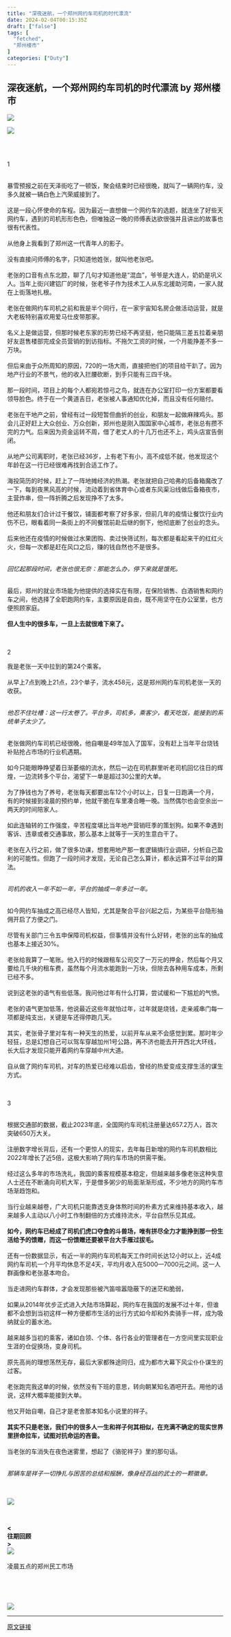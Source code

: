 ```yaml
---
title: "深夜迷航，一个郑州网约车司机的时代漂流"
date: 2024-02-04T00:15:35Z
draft: ["false"]
tags: [
  "fetched",
  "郑州楼市"
]
categories: ["Duty"]
---
```

深夜迷航，一个郑州网约车司机的时代漂流 by 郑州楼市
------
<div><p data-mpa-powered-by="yiban.io"><img data-galleryid="" data-imgfileid="505426859" data-ratio="0.2222222222222222" data-s="300,640" data-src="https://mmbiz.qpic.cn/mmbiz_jpg/mibvAibfibV1IlibAzpVc3d0mrsE5XibuUr1934aic141icFFO4fSPxtMgRibAiajXzPGeLYKAicmpYc0YVVLvOWicnC8OgmQ/640?wx_fmt=jpeg&amp;from=appmsg" data-type="jpeg" data-w="900" src="https://mmbiz.qpic.cn/mmbiz_jpg/mibvAibfibV1IlibAzpVc3d0mrsE5XibuUr1934aic141icFFO4fSPxtMgRibAiajXzPGeLYKAicmpYc0YVVLvOWicnC8OgmQ/640?wx_fmt=jpeg&amp;from=appmsg"></p><p><img data-galleryid="" data-imgfileid="505426860" data-ratio="0.1388888888888889" data-s="300,640" data-src="https://mmbiz.qpic.cn/mmbiz_png/mibvAibfibV1Ino6Amd5WDDOSFvn5EqkVoBhqrIC0tPzicw3gaL2lDjatW4oaIyVCTSg0WYefNEalfKk0zxtB3A4rw/640?wx_fmt=png&amp;from=appmsg" data-type="png" data-w="1080" src="https://mmbiz.qpic.cn/mmbiz_png/mibvAibfibV1Ino6Amd5WDDOSFvn5EqkVoBhqrIC0tPzicw3gaL2lDjatW4oaIyVCTSg0WYefNEalfKk0zxtB3A4rw/640?wx_fmt=png&amp;from=appmsg"></p><section><br></section><section><br></section><section data-role="title" data-tools="135编辑器" data-id="89435"><section><section data-lazy-bgimg="https://mmbiz.qpic.cn/mmbiz_gif/mibvAibfibV1In8DiaTRdD0icJLV072HbdoyACc6R1Eggx06t4BJv7tBn5NiczTwSnFXvyQp0MgPrFS4SUK4TR3YxkibA/640?wx_fmt=gif" data-fail="0"><p data-original-title="" title="" data-num="2" aria-describedby="tooltip835553">1</p></section></section></section><section><br></section><section><span>暴雪预报之前在天泽街吃了一顿饭，聚会结束时已经很晚，就叫了一辆网约车，没多久就被一辆白色上汽荣威接到了。</span></section><section><br></section><section><span>这是一段心怀使命的车程。因为最近一直想做一个网约车的选题，就连坐了好些天网约车，遇到的司机形形色色，但唯独这一晚的师傅表达欲很强并且讲出的故事也很有代表性。</span></section><section><br></section><section><span>从他身上我看到了郑州这一代青年人的影子。</span></section><section><br></section><section><span>没有直接问师傅的名字，只知道他姓张，就叫他老张吧。</span></section><section><br><span>老张的口音有点东北腔，聊了几句才知道他是“混血”，爷爷是大连人，奶奶是巩义人。当年上街兴建铝厂的时候，张老爷子作为技术工人从东北援助河南，一家人就在上街落地扎根。</span></section><section><br></section><section><span>老张在做网约车司机之前和我是半个同行，在一家宇宙知名房企做活动运营，就是大老板特别喜欢用爱马仕皮带那家。</span></section><section><br></section><section><span>名义上是做运营，但那时候老东家的形势已经不再坚挺，他只能隔三差五拉着亲朋好友逛售楼部完成全员营销的到访指标。不拖欠工资的时候，一个月能挣差不多一万块。</span></section><section><br></section><section><span>但后来由于众所周知的原因，720的一场大雨，直接把他们的项目给干趴了。因为地产行业的不景气，他的收入拦腰砍断，到手只能有三四千块。</span></section><section><br><span>那一段时间，项目上的每个人都宛若惊弓之鸟，就连在办公室打印一份方案都要看领导脸色。终于在一个黄道吉日，老张被人事通知优化掉，而且没有任何赔付。</span></section><section><br></section><section><span>老张在干地产之前，曾经有过一段短暂但曲折的创业，和朋友一起做麻辣鸡头。那会儿正好赶上大众创业、万众创新，郑州也是刚入围国家中心城市，老张总有攒不完的力气。后来因为资金运转不周，借了老丈人的十几万也还不上，鸡头店宣告倒闭。</span></section><section><br></section><section><span>从地产公司离职时，老张已经36岁，上有老下有小，高不成低不就，他发现这个年龄在这一行已经很难再找到合适工作了。</span></section><section><br></section><section><span>海投简历的时候，赶上了一阵地摊经济的热潮。老张就把自己哈弗的后备箱魔改了一下，每到夜黑风高的时候，流动着到省体育中心或者东风渠沿线做后备箱夜市，主营炸串，但一阵折腾之后发现挣不了太多。</span></section><section><br></section><section><span>他还和朋友们合计过干餐饮，铺面都考察了好多家，但前几年的疫情让餐饮行业内伤不已，眼看着同一条街上的不同餐馆前赴后继的倒下，他彻底断了创业的念头。</span></section><section><br></section><section><span>后来他还在疫情的时候做过水果团购、卖过快筛试剂，每次都是看起来干的红红火火，但每一次都是赶在风口之后，赚的钱自然也不是很多。</span></section><section><br></section><p><span><em>回忆起那段时间，老张也很无奈：那能怎么办，停下来就是饿死。</em></span></p><section><br></section><section><span>最后，郑州的就业市场能为他提供的选择实在有限，在保险销售、白酒销售和网约车之间，他选择了全职跑网约车，主要原因是自由，既不用坚守在办公室里，也方便照顾家庭。</span></section><section><br></section><section><span><strong>但人生中的很多车，一旦上去就很难下来了。</strong></span></section><section><br></section><section><br></section><section data-role="title" data-tools="135编辑器" data-id="89435"><section><section data-lazy-bgimg="https://mmbiz.qpic.cn/mmbiz_gif/mibvAibfibV1In8DiaTRdD0icJLV072HbdoyACc6R1Eggx06t4BJv7tBn5NiczTwSnFXvyQp0MgPrFS4SUK4TR3YxkibA/640?wx_fmt=gif" data-fail="0"><p data-original-title="" title="" data-num="2" aria-describedby="tooltip835553">2</p></section></section></section><section><span></span></section><section><span>我是老张一天中拉到的第24个乘客。</span></section><section><br></section><section><span>从早上7点到晚上21点，23个单子，流水458元，这是郑州网约车司机老张一天的收获。</span></section><section><br></section><p><span><em>他忍不住吐槽：这一行太卷了。平台多，司机多，乘客少，看天吃饭，能接到的系统单子太少了</em></span><span><em>。</em></span></p><section><br></section><section><span>老张做网约车司机已经很晚，他自嘲是49年加入了国军，没有赶上当年平台烧钱补贴抢占市场的行业机遇期。</span></section><section><br></section><section><span>如今只能眼睁睁望着日渐萎缩的流水，然后一边在司机群里听老司机回忆往日的辉煌，一边流转多个平台，渴望下一单是超过30公里的大单。</span></section><section><br></section><section><span>为了挣钱也为了养号，老张每天都要出车12个小时以上，日复一日跑满一个月，有的时候接到凌晨的预约单，他就干脆在车里凑合睡一晚。当然偶尔也会空余出一两天的时间陪家人。</span></section><section><br></section><section><span>如此连轴转的工作强度，辛苦程度堪比当年地产营销旺季的策划狗。如果不幸遇到客诉、违章或者交通事故，那么基本上就等于一天的生意白干了。</span></section><section><br></section><section><span>老张在入行之前，做了很多功课，想套用地产那一套逻辑搞行业调研，分析自己盈利的可能性。但跑了一段时间才发现，无论自己怎么算计，都永远算不过平台的算法。</span></section><section><br></section><p><span><em>司机的收入一年不如一年，平台的抽成一年多过一年。</em></span></p><section><br></section><section><span>如今网约车抽成之高已经尽人皆知，尤其是聚合平台兴起之后，为某些平台隐形抽佣开启了方便之门。</span></section><section><br></section><section><span>尽管有关部门三令五申保障司机权益，但事情并没有什么好转，老张的出车的抽成也基本上接近30%。</span></section><section><br></section><section><span>老张给我算了一笔账。他入行的时候跟租车公司交了一万元的押金，然后每个月又要给几千块的租车费，虽然每个月流水能跑到一万块，但除去各种用车成本，所剩已经不多。</span></section><section><br></section><section><span>说到这老张的语气有些低落。我问他过年有什么打算，尝试缓和一下尴尬的气愤。</span></section><section><br></section><section><span>老张的语气更加低落，他说最近这些年就怕过年，过年就是烧钱，走亲戚串门每一项都是纯支出，关键是车还得停跑几天。</span></section><section><br></section><section><span>其实，老张骨子里对车有一种天生的热爱，以前开车从来不会感觉到累。那时年少轻狂，总是幻想自己可以驾车穿越加州1号公路，再不济也能去开开西北大环线，长大后才发现只能开着网约车穿越中州大道。</span></section><section><br></section><section><span>自从做了网约车司机，对车的热爱已经难以启齿，曾经的热爱变成支撑生活的谋生方式。</span></section><section><br></section><section><br></section><section data-role="title" data-tools="135编辑器" data-id="89435"><section><section data-lazy-bgimg="https://mmbiz.qpic.cn/mmbiz_gif/mibvAibfibV1In8DiaTRdD0icJLV072HbdoyACc6R1Eggx06t4BJv7tBn5NiczTwSnFXvyQp0MgPrFS4SUK4TR3YxkibA/640?wx_fmt=gif" data-fail="0"><p data-original-title="" title="" data-num="2" aria-describedby="tooltip835553">3</p></section></section></section><section><br></section><section><span>根据交通部的数据，截止2023年底，全国网约车司机注册量达657.2万人，首次突破650万大关。</span></section><section><br></section><section><span>注册数字增长背后，还有一个更惊人的现实，去年每日新增的网约车司机数相比2022年增长了近5倍，这极大影响了网约车市场的供需平衡。</span></section><section><br></section><section><span>经过这么多年的市场洗礼，我国的乘客规模基本稳定，但越来越多像老张这种失意人士还在不断涌向司机大军，于是僧多粥少的局面渐渐形成，不少地方的网约车市场渐趋饱和。</span></section><section><br></section><section><span>当行业越来越卷，广大司机只能靠透支身体熬时间的朴素方式来维持基本收入，越来越多人主动以八小时工作制翻倍的方式维持流水，平台自然乐见其成。</span></section><section><br></section><section><span><strong>如今，网约车已经成了司机们虎口夺食的斗兽场，唯有拼尽全力才能挣到那一份生活给予的馈赠，而这一份馈赠还要被平台大手雁过拔毛。</strong></span></section><section><br></section><section><span>还有一份数据显示，有近一半的网约车司机每天工作时间长达12小时以上，近4成网约车司机一个月平均休息不足4天，平均月收入在5000—7000元之间。这一人群画像和老张基本吻合。</span></section><section><br></section><section><span>当走进网约车群体，才会发现那些被汽笛喧嚣隐蔽下的迷茫和脆弱，</span></section><section><br></section><section><span>如果从2014年优步正式进入大陆市场算起，网约车在我国的发展不过十年，但谁都不会想到当初这样一种方便都市生活的出行方式如今却和外卖骑手一样，成为吸纳就业的蓄水池。</span></section><section><br></section><section><span>越来越多当初的乘客，诸如白领、个体、各行各业的管理者在一方空间里实现职业生涯的仓促换场，变身司机。</span></section><section><br></section><section><span>原先高尚的理想荡然无存，最后大家都殊途同归，成为都市大幕下风尘仆仆谋生的过客。</span></section><section><br></section><section><span>老张跑完我这单的时候，依然没有下班的意思，转向朝某知名酒吧开去。用他的话说，这样大概率能接到大单。</span></section><section><br></section><section><span>他又开始自嘲，自己才是老舍那本知名小说里的祥子。</span></section><section><br></section><section><span><strong>其实不只是老张，我们中的很多人一生和祥子何其相似，在充满不确定的现实世界里拼命拉车，试图对抗命运的吝啬。</strong></span></section><section><br></section><section><span>当老张的车消失在夜色迷雾里，想起了《骆驼祥子》里的那句话。</span></section><section><br></section><p><span><em>那辆车是祥子一切挣扎与困苦的总结和报酬，像身经百战的武士的一颗徽章。</em></span></p><section><br></section><section><br></section><section><img data-galleryid="" data-imgfileid="505426861" data-ratio="0.01875" data-s="300,640" data-src="https://mmbiz.qpic.cn/mmbiz_jpg/mibvAibfibV1Inc2WPTWKic1GewPgTjdKNpHmffujof65EWibicibFCBUJaDaubmHcBI15MiaGtVOrDIwywkZvwpk5HibCg/640?wx_fmt=jpeg&amp;from=appmsg&amp;wxfrom=5&amp;wx_lazy=1&amp;wx_co=1&amp;tp=wxpic" data-type="jpeg" data-w="640" src="https://mmbiz.qpic.cn/mmbiz_jpg/mibvAibfibV1Inc2WPTWKic1GewPgTjdKNpHmffujof65EWibicibFCBUJaDaubmHcBI15MiaGtVOrDIwywkZvwpk5HibCg/640?wx_fmt=jpeg&amp;from=appmsg&amp;wxfrom=5&amp;wx_lazy=1&amp;wx_co=1&amp;tp=wxpic"></section><p><br></p><section><section><strong data-brushtype="text">&lt;</strong></section><section><span><strong data-brushtype="text">往期回顾</strong></span><strong data-brushtype="text"> </strong></section><section><strong data-brushtype="text">&gt;</strong></section></section><section><section data-width="100%"><a target="_blank" href="http://mp.weixin.qq.com/s?__biz=MjM5OTcwODQyNA==&amp;mid=2652908733&amp;idx=1&amp;sn=fb4740392514ae6c0031837286293460&amp;chksm=bce3deda8b9457cc858b434d449245ea978f5961eadaf5a8e502e8eb3f1dbe07ce36d5168d40&amp;scene=21#wechat_redirect" textvalue="‍‍" linktype="text" imgurl="" imgdata="null" data-itemshowtype="0" tab="innerlink" data-linktype="1" hasload="1"><span><img data-backh="135" data-backw="578" data-croporisrc="https://mmbiz.qpic.cn/mmbiz_jpg/mibvAibfibV1InuHJELBuibMtlNO48lzrhpzNl0n7AWQxLA29594hoWfNqYptqSfnEJiaic53AqwibEYCKlibJt6VYzsGA/0?wx_fmt=jpeg&amp;from=appmsg" data-cropx1="0" data-cropx2="801" data-cropy1="188.47058823529412" data-cropy2="375.5553633217993" data-imgfileid="505426858" data-ratio="0.23345817727840198" data-src="https://mmbiz.qpic.cn/mmbiz_jpg/mibvAibfibV1InuHJELBuibMtlNO48lzrhpzz3ghfVOfTWxfSNjI5cY3QCZ7x6SKOVticzL5Kcr4fKQmzmKNSDIujQA/640?wx_fmt=jpeg&amp;tp=wxpic&amp;wxfrom=5&amp;wx_lazy=1&amp;wx_co=1" data-type="jpeg" data-w="801" data-width="100%" src="https://mmbiz.qpic.cn/mmbiz_jpg/mibvAibfibV1InuHJELBuibMtlNO48lzrhpzz3ghfVOfTWxfSNjI5cY3QCZ7x6SKOVticzL5Kcr4fKQmzmKNSDIujQA/640?wx_fmt=jpeg&amp;tp=wxpic&amp;wxfrom=5&amp;wx_lazy=1&amp;wx_co=1"></span></a></section></section><section><section><section><br></section></section><section>凌晨五点的郑州民工市场</section></section><p><br></p><p><br></p><section><img data-galleryid="" data-imgfileid="505426857" data-ratio="0.2631578947368421" data-src="https://mmbiz.qpic.cn/mmbiz_gif/mibvAibfibV1IlsFSOgTF9P7icOiarY0XIWL6fsAKJ3qUeSY8WQ4WDicibvAEpyqEHUYLzxN8dcJwWssKqFh9e9OdBWAw/640?wx_fmt=gif&amp;from=appmsg&amp;wxfrom=5&amp;wx_lazy=1&amp;tp=wxpic" data-type="gif" data-w="342" src="https://mmbiz.qpic.cn/mmbiz_gif/mibvAibfibV1IlsFSOgTF9P7icOiarY0XIWL6fsAKJ3qUeSY8WQ4WDicibvAEpyqEHUYLzxN8dcJwWssKqFh9e9OdBWAw/640?wx_fmt=gif&amp;from=appmsg&amp;wxfrom=5&amp;wx_lazy=1&amp;tp=wxpic"></section><p><mp-style-type data-value="3"></mp-style-type></p></div>  
<hr>
<a href="https://mp.weixin.qq.com/s/jzgk9w7KR5y9LAAIysi5vQ",target="_blank" rel="noopener noreferrer">原文链接</a>
